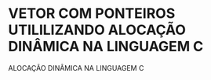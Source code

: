# VETOR COM PONTEIROS UTILILIZANDO ALOCAÇÃO DINÂMICA NA LINGUAGEM C
  ALOCAÇÃO DINÂMICA NA LINGUAGEM C
